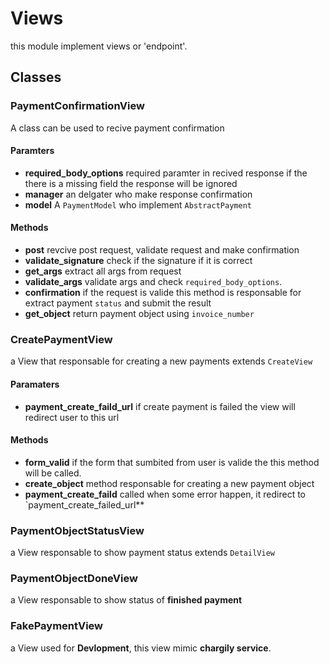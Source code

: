 # Views 
this module implement views or 'endpoint'.
## Classes
### PaymentConfirmationView
A class can be used to recive payment confirmation 
#### Paramters 
- **required_body_options** required paramter in recived response if the there is a missing field the response will be ignored
- **manager** an delgater who make response confirmation 
- **model** A `PaymentModel` who implement `AbstractPayment`

#### Methods
- **post** revcive post request, validate request and make confirmation
- **validate_signature** check if the signature if it is correct
- **get_args** extract all args from request
- **validate_args** validate args and check `required_body_options`.
- **confirmation** if the request is valide this method is responsable for extract payment `status` and submit the result
- **get_object** return payment object using `invoice_number`

### CreatePaymentView
a View that responsable for creating a new payments extends `CreateView`    
#### Paramaters
- **payment_create_faild_url** if create payment is failed the view will redirect user to this url 
#### Methods
- **form_valid** if the form that sumbited from user is valide the this method will be called. 
- **create_object** method responsable for creating a new payment object
- **payment_create_faild** called when some error happen, it redirect to `payment_create_failed_url**

### PaymentObjectStatusView
a View responsable to show payment status extends `DetailView`

### PaymentObjectDoneView
a View responsable to show status of  **finished payment** 

### FakePaymentView
a View used for **Devlopment**, this view mimic **chargily service**.